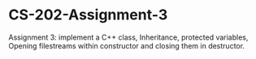 # CS-202-Assignment-3
Assignment 3: implement a C++ class, Inheritance, protected variables, Opening filestreams within constructor and closing them in destructor.
